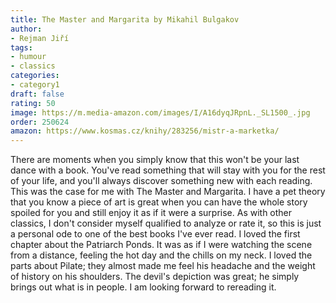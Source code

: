 ```yaml
---
title: The Master and Margarita by Mikahil Bulgakov
author:
- Rejman Jiří
tags:
- humour
- classics
categories:
- category1
draft: false
rating: 50
image: https://m.media-amazon.com/images/I/A16dyqJRpnL._SL1500_.jpg
order: 250624
amazon: https://www.kosmas.cz/knihy/283256/mistr-a-marketka/
---
```


There are moments when you simply know that this won't be your last dance with a book. You've read something that will stay with you for the rest of your life, and you'll always discover something new with each reading. This was the case for me with The Master and Margarita. I have a pet theory that you know a piece of art is great when you can have the whole story spoiled for you and still enjoy it as if it were a surprise. As with other classics, I don't consider myself qualified to analyze or rate it, so this is just a personal ode to one of the best books I've ever read. I loved the first chapter about the Patriarch Ponds. It was as if I were watching the scene from a distance, feeling the hot day and the chills on my neck. I loved the parts about Pilate; they almost made me feel his headache and the weight of history on his shoulders. The devil's depiction was great; he simply brings out what is in people. I am looking forward to rereading it.